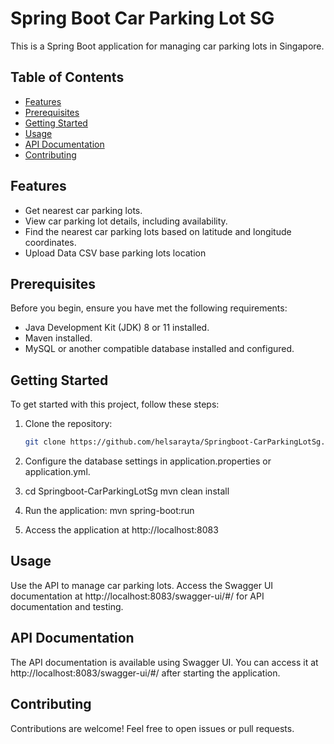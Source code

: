 
# Spring Boot Car Parking Lot SG

This is a Spring Boot application for managing car parking lots in Singapore.

## Table of Contents

- [Features](#features)
- [Prerequisites](#prerequisites)
- [Getting Started](#getting-started)
- [Usage](#usage)
- [API Documentation](#api-documentation)
- [Contributing](#contributing)

## Features

- Get nearest car parking lots.
- View car parking lot details, including availability.
- Find the nearest car parking lots based on latitude and longitude coordinates.
- Upload Data CSV base parking lots location

## Prerequisites

Before you begin, ensure you have met the following requirements:

- Java Development Kit (JDK) 8 or 11 installed.
- Maven installed.
- MySQL or another compatible database installed and configured.

## Getting Started

To get started with this project, follow these steps:

1. Clone the repository:

   ```bash
   git clone https://github.com/helsarayta/Springboot-CarParkingLotSg.git

 2. Configure the database settings in application.properties or application.yml.

 3. cd Springboot-CarParkingLotSg
    mvn clean install

4. Run the application:
   mvn spring-boot:run

5. Access the application at http://localhost:8083

##  Usage
Use the API to manage car parking lots.
Access the Swagger UI documentation at http://localhost:8083/swagger-ui/#/ for API documentation and testing.

## API Documentation
The API documentation is available using Swagger UI. You can access it at http://localhost:8083/swagger-ui/#/ after starting the application.

## Contributing
Contributions are welcome! Feel free to open issues or pull requests.   
